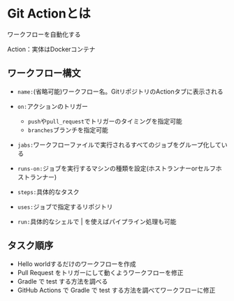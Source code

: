 # Git Actionとは

ワークフローを自動化する

Action：実体はDockerコンテナ

## ワークフロー構文

- `name:`(省略可能)ワークフロー名。GitリポジトリのActionタブに表示される

- `on:`アクションのトリガー
    - `push`や`pull_request`でトリガーのタイミングを指定可能
    - `branches`ブランチを指定可能

- `jabs:`ワークフローファイルで実行されるすべてのジョブをグループ化している

- `runs-on:`ジョブを実行するマシンの種類を設定(ホストランナーorセルフホストランナー)

- `steps:`具体的なタスク

- `uses:`ジョブで指定するリポジトリ

- `run:`具体的なシェルで | を使えばパイプライン処理も可能

## タスク順序

- Hello worldするだけのワークフローを作成
- Pull Request をトリガーにして動くようワークフローを修正
- Gradle で test する方法を調べる
- GitHub Actions で Gradle で test する方法を調べてワークフローに修正
